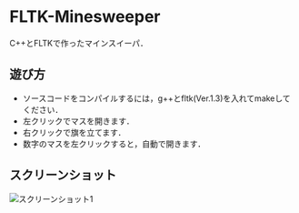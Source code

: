 # FLTK-Minesweeper
C++とFLTKで作ったマインスイーパ．

## 遊び方
- ソースコードをコンパイルするには，g++とfltk(Ver.1.3)を入れてmakeしてください．
- 左クリックでマスを開きます．
- 右クリックで旗を立てます．
- 数字のマスを左クリックすると，自動で開きます．

## スクリーンショット
![スクリーンショット1](https://raw.github.com/wiki/lambdataro/FLTK-Minesweeper/screenshots/mine1.png)
